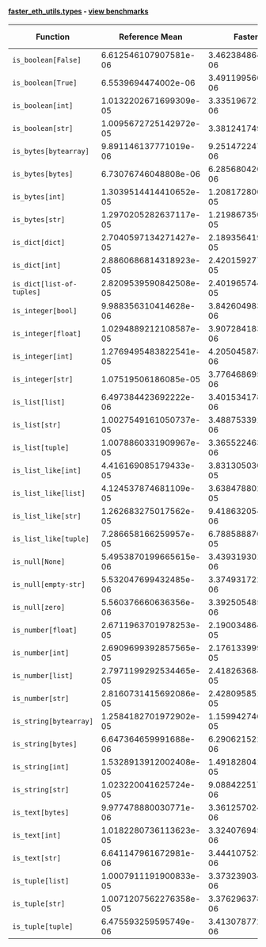 #### [faster_eth_utils.types](https://github.com/BobTheBuidler/faster-eth-utils/blob/runners/faster_eth_utils/types.py) - [view benchmarks](https://github.com/BobTheBuidler/faster-eth-utils/blob/runners/benchmarks/test_types_benchmarks.py)

| Function | Reference Mean | Faster Mean | % Change | Speedup (%) | x Faster | Faster |
|----------|---------------|-------------|----------|-------------|----------|--------|
| `is_boolean[False]` | 6.612546107907581e-06 | 3.4623848640180073e-06 | 47.64% | 90.98% | 1.91x | ✅ |
| `is_boolean[True]` | 6.5539694474002e-06 | 3.4911995603783982e-06 | 46.73% | 87.73% | 1.88x | ✅ |
| `is_boolean[int]` | 1.0132202671699309e-05 | 3.3351967212070506e-06 | 67.08% | 203.80% | 3.04x | ✅ |
| `is_boolean[str]` | 1.0095672725142972e-05 | 3.38124174918207e-06 | 66.51% | 198.58% | 2.99x | ✅ |
| `is_bytes[bytearray]` | 9.891146137771019e-06 | 9.251472247525116e-06 | 6.47% | 6.91% | 1.07x | ✅ |
| `is_bytes[bytes]` | 6.73076746048808e-06 | 6.285680420212567e-06 | 6.61% | 7.08% | 1.07x | ✅ |
| `is_bytes[int]` | 1.3039514414410652e-05 | 1.2081728009206252e-05 | 7.35% | 7.93% | 1.08x | ✅ |
| `is_bytes[str]` | 1.2970205282637117e-05 | 1.2198673500148615e-05 | 5.95% | 6.32% | 1.06x | ✅ |
| `is_dict[dict]` | 2.7040597134271427e-05 | 2.1893564198790875e-05 | 19.03% | 23.51% | 1.24x | ✅ |
| `is_dict[int]` | 2.8860686814318923e-05 | 2.4201592770243397e-05 | 16.14% | 19.25% | 1.19x | ✅ |
| `is_dict[list-of-tuples]` | 2.8209539590842508e-05 | 2.4019657449681554e-05 | 14.85% | 17.44% | 1.17x | ✅ |
| `is_integer[bool]` | 9.988356310414628e-06 | 3.842604983325282e-06 | 61.53% | 159.94% | 2.60x | ✅ |
| `is_integer[float]` | 1.0294889212108587e-05 | 3.907284183609869e-06 | 62.05% | 163.48% | 2.63x | ✅ |
| `is_integer[int]` | 1.2769495483822541e-05 | 4.205045878270159e-06 | 67.07% | 203.67% | 3.04x | ✅ |
| `is_integer[str]` | 1.07519506186085e-05 | 3.7764686958569405e-06 | 64.88% | 184.71% | 2.85x | ✅ |
| `is_list[list]` | 6.497384423692222e-06 | 3.4015341785376093e-06 | 47.65% | 91.01% | 1.91x | ✅ |
| `is_list[str]` | 1.0027549161050737e-05 | 3.4887533911558557e-06 | 65.21% | 187.42% | 2.87x | ✅ |
| `is_list[tuple]` | 1.0078860331909967e-05 | 3.3655224639365136e-06 | 66.61% | 199.47% | 2.99x | ✅ |
| `is_list_like[int]` | 4.416169085179433e-05 | 3.831305030633438e-05 | 13.24% | 15.27% | 1.15x | ✅ |
| `is_list_like[list]` | 4.124537874681109e-05 | 3.6384788020141574e-05 | 11.78% | 13.36% | 1.13x | ✅ |
| `is_list_like[str]` | 1.262683275017562e-05 | 9.418632054072688e-06 | 25.41% | 34.06% | 1.34x | ✅ |
| `is_list_like[tuple]` | 7.286658166259957e-05 | 6.788588870308467e-05 | 6.84% | 7.34% | 1.07x | ✅ |
| `is_null[None]` | 5.4953870199665615e-06 | 3.439319301392151e-06 | 37.41% | 59.78% | 1.60x | ✅ |
| `is_null[empty-str]` | 5.532047699432485e-06 | 3.3749317224105244e-06 | 38.99% | 63.92% | 1.64x | ✅ |
| `is_null[zero]` | 5.560376660636356e-06 | 3.3925054857657915e-06 | 38.99% | 63.90% | 1.64x | ✅ |
| `is_number[float]` | 2.6711963701978253e-05 | 2.190034864021861e-05 | 18.01% | 21.97% | 1.22x | ✅ |
| `is_number[int]` | 2.6909699392857565e-05 | 2.1761339999138148e-05 | 19.13% | 23.66% | 1.24x | ✅ |
| `is_number[list]` | 2.7971199292534465e-05 | 2.4182636845544337e-05 | 13.54% | 15.67% | 1.16x | ✅ |
| `is_number[str]` | 2.8160731415692086e-05 | 2.4280958510174082e-05 | 13.78% | 15.98% | 1.16x | ✅ |
| `is_string[bytearray]` | 1.2584182701972902e-05 | 1.1599427409523544e-05 | 7.83% | 8.49% | 1.08x | ✅ |
| `is_string[bytes]` | 6.647364659991688e-06 | 6.2906215225433304e-06 | 5.37% | 5.67% | 1.06x | ✅ |
| `is_string[int]` | 1.5328913912002408e-05 | 1.4918280419207413e-05 | 2.68% | 2.75% | 1.03x | ✅ |
| `is_string[str]` | 1.023220041625724e-05 | 9.088422517324583e-06 | 11.18% | 12.58% | 1.13x | ✅ |
| `is_text[bytes]` | 9.977478880030771e-06 | 3.3612570248769293e-06 | 66.31% | 196.84% | 2.97x | ✅ |
| `is_text[int]` | 1.0182280736113623e-05 | 3.3240769450846798e-06 | 67.35% | 206.32% | 3.06x | ✅ |
| `is_text[str]` | 6.641147961672981e-06 | 3.4441075237107916e-06 | 48.14% | 92.83% | 1.93x | ✅ |
| `is_tuple[list]` | 1.0007911191900833e-05 | 3.373239034177812e-06 | 66.29% | 196.69% | 2.97x | ✅ |
| `is_tuple[str]` | 1.0071207562276358e-05 | 3.376296378686089e-06 | 66.48% | 198.29% | 2.98x | ✅ |
| `is_tuple[tuple]` | 6.475593259595749e-06 | 3.413078772908938e-06 | 47.29% | 89.73% | 1.90x | ✅ |
